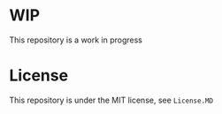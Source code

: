 # WIP
This repository is a work in progress

# License
This repository is under the MIT license, see `License.MD`
